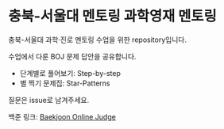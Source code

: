 # 충북-서울대 멘토링 과학영재 멘토링

충북-서울대 과학·진로 멘토링 수업을 위한 repository입니다.

수업에서 다룬 BOJ 문제 답안을 공유합니다.

* 단계별로 풀어보기: Step-by-step
* 별 찍기 문제집: Star-Patterns

질문은 issue로 남겨주세요.

백준 링크: [Baekjoon Online Judge](https://www.acmicpc.net/)


